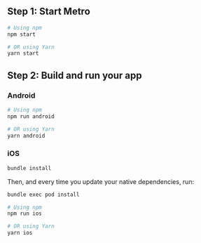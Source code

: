 ## Step 1: Start Metro

```sh
# Using npm
npm start

# OR using Yarn
yarn start
```

## Step 2: Build and run your app

### Android

```sh
# Using npm
npm run android

# OR using Yarn
yarn android
```

### iOS

```sh
bundle install
```

Then, and every time you update your native dependencies, run:

```sh
bundle exec pod install
```

```sh
# Using npm
npm run ios

# OR using Yarn
yarn ios
```
